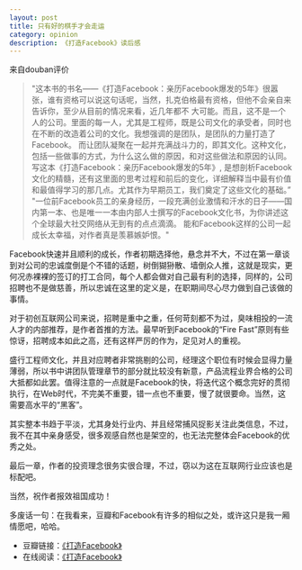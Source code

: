 ```yaml
---
layout: post
title: 只有好的棋手才会走运
category: opinion
description: 《打造Facebook》读后感
---
```

来自douban评价
>	"这本书的书名——《打造Facebook：亲历Facebook爆发的5年》很嚣张，谁有资格可以说这句话呢，当然，扎克伯格最有资格，但他不会亲自来告诉你，至少从目前的情况来看，近几年都不
>大可能。而且，这不是一个人的公司。里面的每一人，尤其是工程师，既是公司文化的承受者，同时也在不断的改造着公司的文化。我想强调的是团队，是团队的力量打造了Facebook。
>而让团队凝聚在一起并充满战斗力的，即其文化。这种文化，包括一些做事的方式，为什么这么做的原因，和对这些做法和原因的认同。写这本《打造Facebook：亲历Facebook爆发的5年》,
>是想剖析Facebook文化的精髓，还有这里面的思考过程和前后的变化，详细解释当中最有价值和最值得学习的那几点。尤其作为早期员工，我们奠定了这些文化的基础。”
 >   "一位前Facebook员工的亲身经历，一段充满创业激情和汗水的日子——国内第一本、也是唯一一本由内部人士撰写的Facebook文化书，为你讲述这个全球最大社交网络从无到有的点点滴滴。
>能和Facebook这样的公司一起成长太幸福，对作者真是羡慕嫉妒恨。"

Facebook快速并且顺利的成长，作者初期选择他，悬念并不大，不过在第一章谈到对公司的忠诚度倒是个不错的话题，树倒猢狲散、墙倒众人推，这就是现实，更何况赤裸裸的签订的打工合同，每个人都会做对自己最有利的选择，同样的，公司招聘也不是做慈善，所以忠诚在这里的定义是，在职期间尽心尽力做到自己该做的事情。

对于初创互联网公司来说，招聘是重中之重，任何苛刻都不为过，臭味相投的一流人才的内部推荐，是作者首推的方法。最早听到Facebook的“Fire Fast”原则有些惊讶，招聘成本如此之高，还有这样严厉的作为，足见对人的重视。

盛行工程师文化，并且对应聘者非常挑剔的公司，经理这个职位有时候会显得力量薄弱，所以书中讲团队管理章节的部分就比较没有新意，产品流程业界合格的公司大抵都如此罢。值得注意的一点就是Facebook的快，将迭代这个概念完好的贯彻执行，在Web时代，不完美不重要，错一点也不重要，慢了就很要命。当然，这需要高水平的“黑客”。

其实整本书趋于平淡，尤其身处行业内、并且经常捕风捉影关注此类信息，不过，我不在其中亲身感受，很多观感自然也是架空的，也无法完整体会Facebook的优秀之处。

最后一章，作者的投资理念很务实很合理，不过，窃以为这在互联网行业应该也是标配吧。

当然，祝作者报效祖国成功！

多废话一句：在我看来，豆瓣和Facebook有许多的相似之处，或许这只是我一厢情愿吧，哈哈。

- 豆瓣链接：[《打造Facebook》][Facebook]
- 在线阅读：[《打造Facebook》][ReadDB]

[Facebook]: http://book.douban.com/subject/20471120/ "打造Facebook"
[ReadDB]: http://read.douban.com/ebook/500486/
